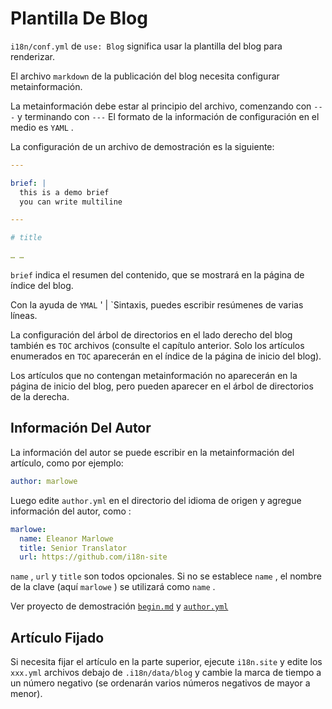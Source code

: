 # Plantilla De Blog

`i18n/conf.yml` de `use: Blog` significa usar la plantilla del blog para renderizar.

El archivo `markdown` de la publicación del blog necesita configurar metainformación.

La metainformación debe estar al principio del archivo, comenzando con `---` y terminando con `---` El formato de la información de configuración en el medio es `YAML` .

La configuración de un archivo de demostración es la siguiente:

```yml
---

brief: |
  this is a demo brief
  you can write multiline

---

# title

… …
```

`brief` indica el resumen del contenido, que se mostrará en la página de índice del blog.

Con la ayuda de `YMAL` ' | `Sintaxis, puedes escribir resúmenes de varias líneas.

La configuración del árbol de directorios en el lado derecho del blog también es `TOC` archivos (consulte el capítulo anterior. Solo los artículos enumerados en `TOC` aparecerán en el índice de la página de inicio del blog).

Los artículos que no contengan metainformación no aparecerán en la página de inicio del blog, pero pueden aparecer en el árbol de directorios de la derecha.

## Información Del Autor

La información del autor se puede escribir en la metainformación del artículo, como por ejemplo:

```yml
author: marlowe
```

Luego edite `author.yml` en el directorio del idioma de origen y agregue información del autor, como :

```yml
marlowe:
  name: Eleanor Marlowe
  title: Senior Translator
  url: https://github.com/i18n-site
```

`name` , `url` y `title` son todos opcionales. Si no se establece `name` , el nombre de la clave (aquí `marlowe` ) se utilizará como `name` .

Ver proyecto de demostración [`begin.md`](https://github.com/i18n-site/demo.i18n.site/blob/main/en/blog/news/begin.md?plain=1) y [`author.yml`](https://github.com/i18n-site/demo.i18n.site/blob/main/en/author.yml)

## Artículo Fijado

Si necesita fijar el artículo en la parte superior, ejecute `i18n.site` y edite los `xxx.yml` archivos debajo de `.i18n/data/blog` y cambie la marca de tiempo a un número negativo (se ordenarán varios números negativos de mayor a menor).